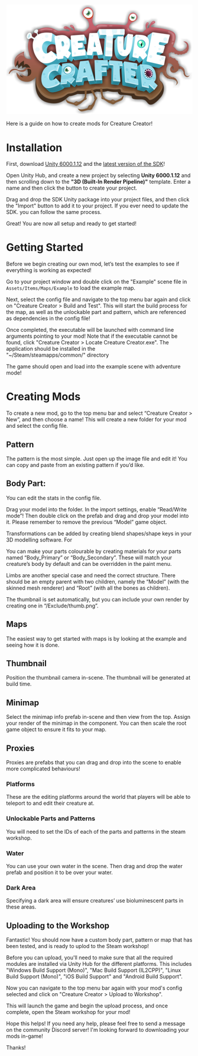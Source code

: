 ![Creature Creator Logo](./Logo.png)

Here is a guide on how to create mods for Creature Creator!

# Installation

First, download [Unity 6000.1.12](https://unity.com/releases/editor/whats-new/6000.1.12) and the [latest version of the SDK](https://github.com/daniellochner/creature-creator-sdk/releases)!

Open Unity Hub, and create a new project by selecting **Unity 6000.1.12** and then scrolling down to the **"3D (Built-In Render Pipeline)"** template. Enter a name and then click the button to create your project.

Drag and drop the SDK Unity package into your project files, and then click the "Import" button to add it to your project. If you ever need to update the SDK. you can follow the same process.

Great! You are now all setup and ready to get started!


# Getting Started

Before we begin creating our own mod, let’s test the examples to see if everything is working as expected!

Go to your project window and double click on the "Example" scene file in `Assets/Items/Maps/Example` to load the example map.

Next, select the config file and navigate to the top menu bar again and click on "Creature Creator > Build and Test". This will start the build process for the map, as well as the unlockable part and pattern, which are referenced as dependencies in the config file!

Once completed, the executable will be launched with command line arguments pointing to your mod! Note that if the executable cannot be found, click "Creature Creator > Locate Creature Creator.exe". The application should be installed in the "~/Steam/steamapps/common/" directory

The game should open and load into the example scene with adventure mode!


# Creating Mods

To create a new mod, go to the top menu bar and select “Creature Creator > New”, and then choose a name! This will create a new folder for your mod and select the config file.

## Pattern
The pattern is the most simple. Just open up the image file and edit it! You can copy and paste from an existing pattern if you’d like.

## Body Part:
You can edit the stats in the config file.

Drag your model into the folder. In the import settings, enable “Read/Write mode”!
Then double click on the prefab and drag and drop your model into it. Please remember to remove the previous “Model” game object.

Transformations can be added by creating blend shapes/shape keys in your 3D modelling software. For 

You can make your parts colourable by creating materials for your parts named “Body_Primary” or “Body_Secondary”. These will match your creature’s body by default and can be overridden in the paint menu.

Limbs are another special case and need the correct structure. There should be an empty parent with two children, namely the “Model” (with the skinned mesh renderer) and “Root” (with all the bones as children).

The thumbnail is set automatically, but you can include your own render by creating one in “/Exclude/thumb.png”.

## Maps
The easiest way to get started with maps is by looking at the example and seeing how it is done.

## Thumbnail
Position the thumbnail camera in-scene. The thumbnail will be generated at build time.

## Minimap
Select the minimap info prefab in-scene and then view from the top. Assign your render of the minimap in the component. You can then scale the root game object to ensure it fits to your map.

## Proxies
Proxies are prefabs that you can drag and drop into the scene to enable more complicated behaviours!

### Platforms
These are the editing platforms around the world that players will be able to teleport to and edit their creature at.

### Unlockable Parts and Patterns
You will need to set the IDs of each of the parts and patterns in the steam workshop.

### Water
You can use your own water in the scene. Then drag and drop the water prefab and position it to be over your water.

### Dark Area
Specifying a dark area will ensure creatures’ use bioluminescent parts in these areas.



## Uploading to the Workshop

Fantastic! You should now have a custom body part, pattern or map that has been tested, and is ready to uplod to the Steam workshop!

Before you can upload, you'll need to make sure that all the required modules are installed via Unity Hub for the different platforms. This includes "Windows Build Support (Mono)", "Mac Build Support (IL2CPP)", "Linux Build Support (Mono)", "iOS Build Support" and "Android Build Support".

Now you can navigate to the top menu bar again with your mod's config selected and click on "Creature Creator > Upload to Workshop".

This will launch the game and begin the upload process, and once complete, open the Steam workshop for your mod!


Hope this helps! If you need any help, please feel free to send a message on the community Discord server! I'm looking forward to downloading your mods in-game!

Thanks!
